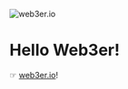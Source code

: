 ![web3er.io](https://komarev.com/ghpvc/?username=hello-web3er)
# Hello Web3er!
☞ [web3er.io](https://github.com/hello-web3er)!
